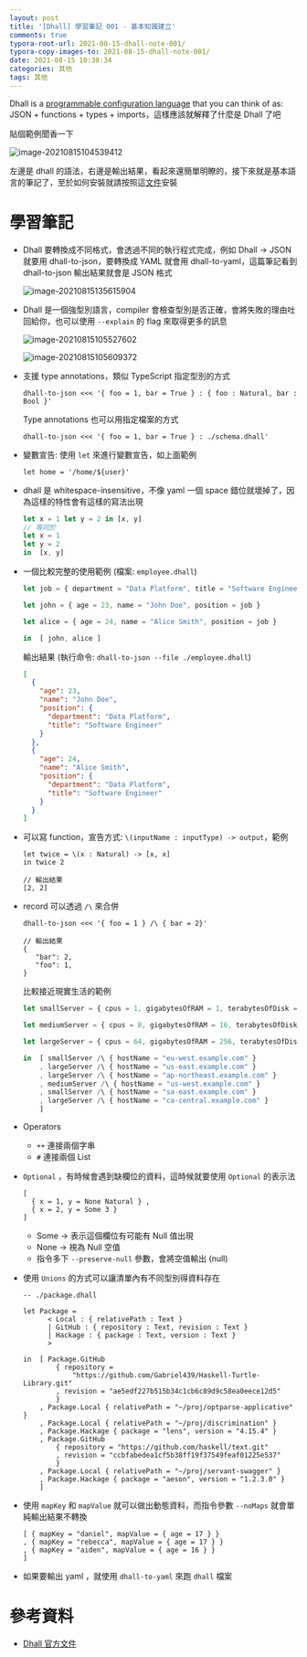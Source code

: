 ```yaml
---
layout: post
title: '[Dhall] 學習筆記 001 - 基本知識建立'
comments: true
typora-root-url: 2021-08-15-dhall-note-001/
typora-copy-images-to: 2021-08-15-dhall-note-001/
date: 2021-08-15 10:38:34
categories: 其他
tags: 其他
---
```


Dhall is a [programmable configuration language](https://docs.dhall-lang.org/discussions/Programmable-configuration-files.html#) that you can think of as: JSON + functions + types + imports，這樣應該就解釋了什麼是 Dhall 了吧

<!-- more -->

貼個範例聞香一下

![image-20210815104539412](image-20210815104539412.png)

左邊是 dhall 的語法，右邊是輸出結果，看起來還簡單明瞭的，接下來就是基本語言的筆記了，至於如何安裝就請按照這[文件](https://docs.dhall-lang.org/tutorials/Getting-started_Generate-JSON-or-YAML.html#installation)安裝

# 學習筆記

- Dhall 要轉換成不同格式，會透過不同的執行程式完成，例如 Dhall -> JSON 就要用 dhall-to-json，要轉換成 YAML 就會用 dhall-to-yaml，這篇筆記看到 dhall-to-json 輸出結果就會是 JSON 格式

  ![image-20210815135615904](image-20210815135615904.png)

- Dhall 是一個強型別語言，compiler 會檢查型別是否正確，會將失敗的理由吐回給你，也可以使用 `--explain` 的 flag 來取得更多的訊息

  ![image-20210815105527602](image-20210815105527602.png)

  ![image-20210815105609372](image-20210815105609372.png)

- 支援 type annotations，類似 TypeScript 指定型別的方式

  ```shell
  dhall-to-json <<< '{ foo = 1, bar = True } : { foo : Natural, bar : Bool }'
  ```

  Type annotations 也可以用指定檔案的方式

  ```shell
  dhall-to-json <<< '{ foo = 1, bar = True } : ./schema.dhall'
  ```

- 變數宣告: 使用 `let` 來進行變數宣告，如上面範例

  ```
  let home = '/home/${user}'
  ```

- dhall 是 whitespace-insensitive，不像 yaml 一個 space 錯位就壞掉了，因為這樣的特性會有這樣的寫法出現

  ```javascript
  let x = 1 let y = 2 in [x, y]
  // 等同於
  let x = 1
  let y = 2
  in  [x, y]
  ```

- 一個比較完整的使用範例 (檔案: `employee.dhall`)

  ```javascript
  let job = { department = "Data Platform", title = "Software Engineer" }
  
  let john = { age = 23, name = "John Doe", position = job }
  
  let alice = { age = 24, name = "Alice Smith", position = job }
  
  in  [ john, alice ]
  ```

  輸出結果 (執行命令: `dhall-to-json --file ./employee.dhall`)

  ```json
  [
    {
      "age": 23,
      "name": "John Doe",
      "position": {
        "department": "Data Platform",
        "title": "Software Engineer"  
      }
    },
    {
      "age": 24,
      "name": "Alice Smith",
      "position": {
        "department": "Data Platform",
        "title": "Software Engineer"
      }
    }
  ]
  ```

- 可以寫 function，宣告方式: `\(inputName : inputType) -> output`，範例

  ```
  let twice = \(x : Natural) -> [x, x] 
  in twice 2
  
  // 輸出結果
  [2, 2]
  ```

- record 可以透過 `/\` 來合併

  ```
  dhall-to-json <<< '{ foo = 1 } /\ { bar = 2}'
  
  // 輸出結果
  {
     "bar": 2,
     "foo": 1, 
  }
  ```

  比較接近現實生活的範例

  ```javascript
  let smallServer = { cpus = 1, gigabytesOfRAM = 1, terabytesOfDisk = 1 }
  
  let mediumServer = { cpus = 8, gigabytesOfRAM = 16, terabytesOfDisk = 4 }
  
  let largeServer = { cpus = 64, gigabytesOfRAM = 256, terabytesOfDisk = 16 }
  
  in  [ smallServer /\ { hostName = "eu-west.example.com" }
      , largeServer /\ { hostName = "us-east.example.com" }
      , largeServer /\ { hostName = "ap-northeast.example.com" }
      , mediumServer /\ { hostName = "us-west.example.com" }
      , smallServer /\ { hostName = "sa-east.example.com" }
      , largeServer /\ { hostName = "ca-central.example.com" }
      ]
  ```

- Operators

  - `++` 連接兩個字串
  - `#` 連接兩個 List

- `Optional` ，有時候會遇到缺欄位的資料，這時候就要使用 `Optional` 的表示法

  ```
  [ 
    { x = 1, y = None Natural } ,
    { x = 2, y = Some 3 }
  ]
  ```

  - Some -> 表示這個欄位有可能有 Null 值出現
  - None <type> -> 視為 Null 空值
  - 指令多下 `--preserve-null` 參數，會將空值輸出 (null)

- 使用 `Unions` 的方式可以讓清單內有不同型別得資料存在

  ```
  -- ./package.dhall
  
  let Package =
        < Local : { relativePath : Text }
        | GitHub : { repository : Text, revision : Text }
        | Hackage : { package : Text, version : Text }
        >
  
  in  [ Package.GitHub
          { repository =
              "https://github.com/Gabriel439/Haskell-Turtle-Library.git"
          , revision = "ae5edf227b515b34c1cb6c89d9c58ea0eece12d5"
          }
      , Package.Local { relativePath = "~/proj/optparse-applicative" }
      , Package.Local { relativePath = "~/proj/discrimination" }
      , Package.Hackage { package = "lens", version = "4.15.4" }
      , Package.GitHub
          { repository = "https://github.com/haskell/text.git"
          , revision = "ccbfabedea1cf5b38ff19f37549feaf01225e537"
          }
      , Package.Local { relativePath = "~/proj/servant-swagger" }
      , Package.Hackage { package = "aeson", version = "1.2.3.0" }
      ]
  ```

- 使用 `mapKey` 和 `mapValue` 就可以做出動態資料，而指令參數 `--noMaps` 就會單純輸出結果不轉換

  ```
  [ { mapKey = "daniel", mapValue = { age = 17 } }
  , { mapKey = "rebecca", mapValue = { age = 17 } }
  , { mapKey = "aiden", mapValue = { age = 16 } }
  ]
  ```

- 如果要輸出 yaml ，就使用 `dhall-to-yaml` 來跑 `dhall` 檔案

# 參考資料

- [Dhall 官方文件](https://docs.dhall-lang.org/index.html)





